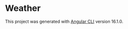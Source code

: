 # Weather

This project was generated with [Angular CLI](https://github.com/angular/angular-cli) version 16.1.0.

